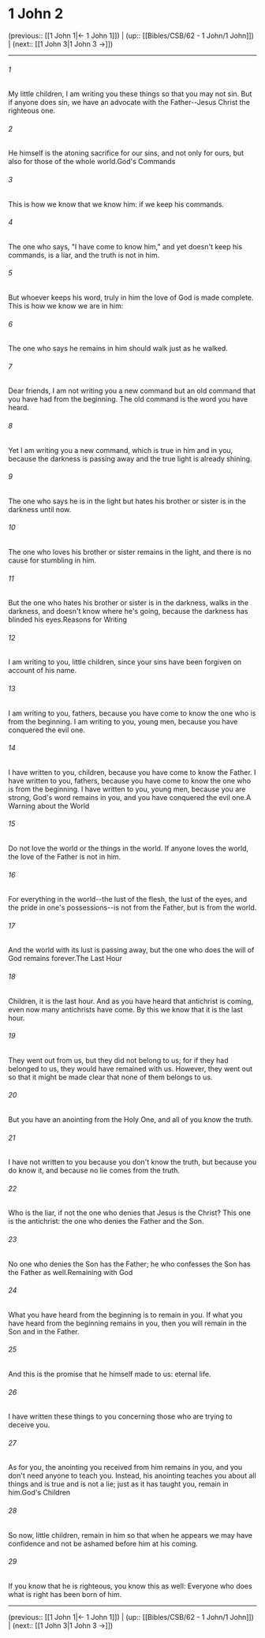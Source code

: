 # 1 John 2

(previous:: [[1 John 1|← 1 John 1]]) | (up:: [[Bibles/CSB/62 - 1 John/1 John]]) | (next:: [[1 John 3|1 John 3 →]])

***


###### 1 
My little children, I am writing you these things so that you may not sin. But if anyone does sin, we have an advocate with the Father--Jesus Christ the righteous one. 

###### 2 
He himself is the atoning sacrifice for our sins, and not only for ours, but also for those of the whole world.God's Commands 

###### 3 
This is how we know that we know him: if we keep his commands. 

###### 4 
The one who says, "I have come to know him," and yet doesn't keep his commands, is a liar, and the truth is not in him. 

###### 5 
But whoever keeps his word, truly in him the love of God is made complete. This is how we know we are in him: 

###### 6 
The one who says he remains in him should walk just as he walked. 

###### 7 
Dear friends, I am not writing you a new command but an old command that you have had from the beginning. The old command is the word you have heard. 

###### 8 
Yet I am writing you a new command, which is true in him and in you, because the darkness is passing away and the true light is already shining. 

###### 9 
The one who says he is in the light but hates his brother or sister is in the darkness until now. 

###### 10 
The one who loves his brother or sister remains in the light, and there is no cause for stumbling in him. 

###### 11 
But the one who hates his brother or sister is in the darkness, walks in the darkness, and doesn't know where he's going, because the darkness has blinded his eyes.Reasons for Writing 

###### 12 
I am writing to you, little children, since your sins have been forgiven on account of his name. 

###### 13 
I am writing to you, fathers, because you have come to know the one who is from the beginning. I am writing to you, young men, because you have conquered the evil one. 

###### 14 
I have written to you, children, because you have come to know the Father. I have written to you, fathers, because you have come to know the one who is from the beginning. I have written to you, young men, because you are strong, God's word remains in you, and you have conquered the evil one.A Warning about the World 

###### 15 
Do not love the world or the things in the world. If anyone loves the world, the love of the Father is not in him. 

###### 16 
For everything in the world--the lust of the flesh, the lust of the eyes, and the pride in one's possessions--is not from the Father, but is from the world. 

###### 17 
And the world with its lust is passing away, but the one who does the will of God remains forever.The Last Hour 

###### 18 
Children, it is the last hour. And as you have heard that antichrist is coming, even now many antichrists have come. By this we know that it is the last hour. 

###### 19 
They went out from us, but they did not belong to us; for if they had belonged to us, they would have remained with us. However, they went out so that it might be made clear that none of them belongs to us. 

###### 20 
But you have an anointing from the Holy One, and all of you know the truth. 

###### 21 
I have not written to you because you don't know the truth, but because you do know it, and because no lie comes from the truth. 

###### 22 
Who is the liar, if not the one who denies that Jesus is the Christ? This one is the antichrist: the one who denies the Father and the Son. 

###### 23 
No one who denies the Son has the Father; he who confesses the Son has the Father as well.Remaining with God 

###### 24 
What you have heard from the beginning is to remain in you. If what you have heard from the beginning remains in you, then you will remain in the Son and in the Father. 

###### 25 
And this is the promise that he himself made to us: eternal life. 

###### 26 
I have written these things to you concerning those who are trying to deceive you. 

###### 27 
As for you, the anointing you received from him remains in you, and you don't need anyone to teach you. Instead, his anointing teaches you about all things and is true and is not a lie; just as it has taught you, remain in him.God's Children 

###### 28 
So now, little children, remain in him so that when he appears we may have confidence and not be ashamed before him at his coming. 

###### 29 
If you know that he is righteous, you know this as well: Everyone who does what is right has been born of him.

***

(previous:: [[1 John 1|← 1 John 1]]) | (up:: [[Bibles/CSB/62 - 1 John/1 John]]) | (next:: [[1 John 3|1 John 3 →]])
